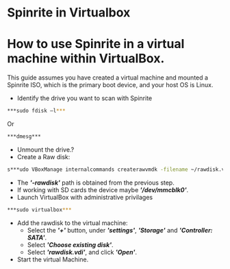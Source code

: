 # Spinrite in Virtualbox

# How to use Spinrite in a virtual machine within VirtualBox.

This guide assumes you have created a virtual machine and mounted a Spinrite ISO, which is the
primary boot device, and your host OS is Linux.

- Identify the drive you want to scan with Spinrite

```bash
***sudo fdisk –l***
```

Or

```bash
***dmesg***
```

- Unmount the drive.?
- Create a Raw disk:

```bash
s***udo VBoxManage internalcommands createrawvmdk -filename ~/rawdisk.vdi -rawdisk /dev/sdb***
```

- The ***'-rawdisk'*** path is obtained from the previous step.
- If working with SD cards the device maybe ***'/dev/mmcblk0'***.
- Launch VirtualBox with administrative privilages

```bash
***sudo virtualbox***
```

- Add the rawdisk to the virtual machine:
    - Select the ***'+'*** button, under ***'settings'***, ***'Storage'*** and ***'Controller: SATA'***.
    - Select ***'Choose existing disk'***.
    - Select ***'rawdisk.vdi'***, and click ***'Open'***.
- Start the virtual Machine.
